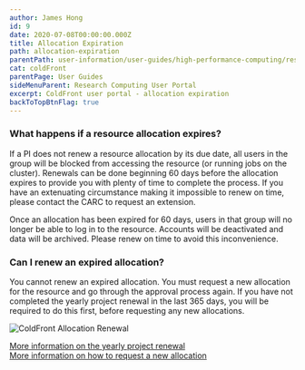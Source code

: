 ```yaml
---
author: James Hong
id: 9
date: 2020-07-08T00:00:00.000Z
title: Allocation Expiration
path: allocation-expiration
parentPath: user-information/user-guides/high-performance-computing/research-computing-user-portal
cat: coldFront
parentPage: User Guides
sideMenuParent: Research Computing User Portal
excerpt: ColdFront user portal - allocation expiration
backToTopBtnFlag: true
---
```


### What happens if a resource allocation expires?

If a PI does not renew a resource allocation by its due date, all users in the group will be blocked from accessing the resource (or running jobs on the cluster).  Renewals can be done beginning 60 days before the allocation expires to provide you with plenty of time to complete the process.  If you have an extenuating circumstance making it impossible to renew on time, please contact the CARC to request an extension.

Once an allocation has been expired for 60 days, users in that group will no longer be able to log in to the resource.  Accounts will be deactivated and data will be archived.  Please renew on time to avoid this inconvenience.

### Can I renew an expired allocation?

You cannot renew an expired allocation.  You must request a new allocation for the resource and go through the approval process again.  If you have not completed the yearly project renewal in the last 365 days, you will be required to do this first, before requesting any new allocations.  

![ColdFront Allocation Renewal](/images/coldfront_allocation_expires.png)

[More information on the yearly project renewal](yearly-project-renewal)  
[More information on how to request a new allocation](request-new-allocation)
